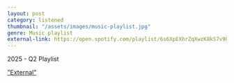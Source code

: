```yaml
---
layout: post
category: listened
thumbnail: "/assets/images/music-playlist.jpg"
genre: Music playlist
external-link: https://open.spotify.com/playlist/6s6XpEXhrZqXwzK8kS7v90?si=18a34c88917c4702
---
```

2025 - Q2 Playlist

["External"](https://open.spotify.com/playlist/6s6XpEXhrZqXwzK8kS7v90?si=18a34c88917c4702)